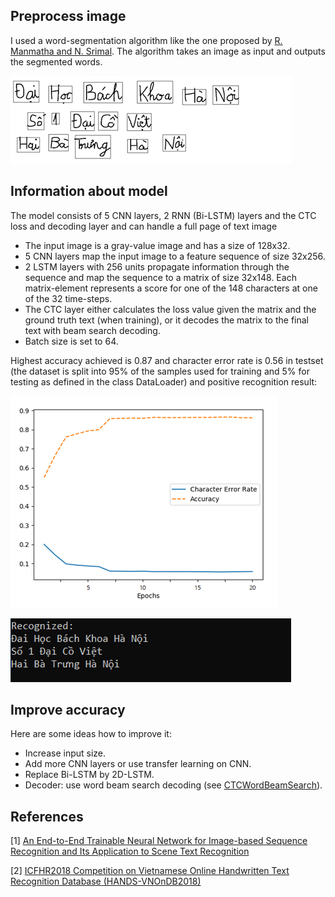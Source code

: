 ## Preprocess image
I used a word-segmentation algorithm like the one proposed by [R. Manmatha and N. Srimal](http://ciir.cs.umass.edu/pubfiles/mm-27.pdf). The algorithm takes an image as input and outputs the segmented words.

![segmented](./doc/segmented.png)
## Information about model
The model consists of 5 CNN layers, 2 RNN (Bi-LSTM) layers and the CTC loss and decoding layer and can handle a full page of text image
* The input image is a gray-value image and has a size of 128x32.
* 5 CNN layers map the input image to a feature sequence of size 32x256.
* 2 LSTM layers with 256 units propagate information through the sequence and map the sequence to a matrix of size 32x148. Each matrix-element represents a score for one of the 148 characters at one of the 32 time-steps.
* The CTC layer either calculates the loss value given the matrix and the ground truth text (when training), or it decodes the matrix to the final text with beam search decoding.
* Batch size is set to 64.

Highest accuracy achieved is 0.87 and character error rate is 0.56 in testset (the dataset is split into 95% of the samples used for training and 5% for testing as defined in the class DataLoader) and positive recognition result:

![plot](./doc/plot.png) 

![recognited](./doc/recognited.png)

## Improve accuracy
Here are some ideas how to improve it:
* Increase input size.
* Add more CNN layers or use transfer learning on CNN.
* Replace Bi-LSTM by 2D-LSTM.
* Decoder: use word beam search decoding (see [CTCWordBeamSearch](https://repositum.tuwien.ac.at/obvutwoa/content/titleinfo/2774578)).

## References
[1] [An End-to-End Trainable Neural Network for Image-based Sequence Recognition and Its Application to Scene Text Recognition](https://arxiv.org/pdf/1507.05717.pdf)

[2] [ICFHR2018 Competition on Vietnamese Online Handwritten Text Recognition Database (HANDS-VNOnDB2018)](http://tc11.cvc.uab.es/datasets/HANDS-VNOnDB2018_1)
